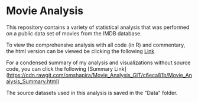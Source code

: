 # Movie Analysis

This repository contains a variety of statistical analysis that was performed on a public data set of movies from the IMDB database.

To view the comprehensive analysis with all code (in R) and commentary, the html version can be viewed be clicking the following [Link](https://cdn.rawgit.com/omshapira/Movie_Analysis_GIT/c6eca81b/Movie_Analysis_Code%2BObservations.html)

For a condensed summary of my analysis and visualizations without source code, you can click the following [Summary Link] (https://cdn.rawgit.com/omshapira/Movie_Analysis_GIT/c6eca81b/Movie_Analysis_Summary.html)


The source datasets used in this analysis is saved in the "Data" folder.
